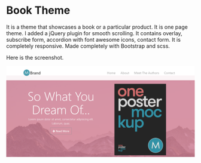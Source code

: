 # Book Theme 
It is a theme that showcases a book or a particular product. It is one page theme. I added a jQuery plugin for smooth scrolling. It contains overlay, subscribe form, accordion with font awesome icons, contact form. It is completely responsive. Made completely with Bootstrap and scss.

Here is the screenshot.

![](screenshot.png)
